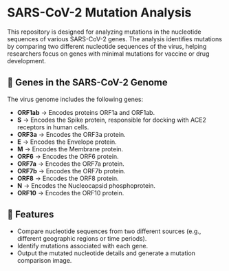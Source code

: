 # SARS-CoV-2 Mutation Analysis

This repository is designed for analyzing mutations in the nucleotide sequences of various SARS-CoV-2 genes. The analysis identifies mutations by comparing two different nucleotide sequences of the virus, helping researchers focus on genes with minimal mutations for vaccine or drug development.

## 🔬 Genes in the SARS-CoV-2 Genome
The virus genome includes the following genes:

- **ORF1ab** → Encodes proteins ORF1a and ORF1ab.
- **S** → Encodes the Spike protein, responsible for docking with ACE2 receptors in human cells.
- **ORF3a** → Encodes the ORF3a protein.
- **E** → Encodes the Envelope protein.
- **M** → Encodes the Membrane protein.
- **ORF6** → Encodes the ORF6 protein.
- **ORF7a** → Encodes the ORF7a protein.
- **ORF7b** → Encodes the ORF7b protein.
- **ORF8** → Encodes the ORF8 protein.
- **N** → Encodes the Nucleocapsid phosphoprotein.
- **ORF10** → Encodes the ORF10 protein.

## 🚀 Features
- Compare nucleotide sequences from two different sources (e.g., different geographic regions or time periods).
- Identify mutations associated with each gene.
- Output the mutated nucleotide details and generate a mutation comparison image.
